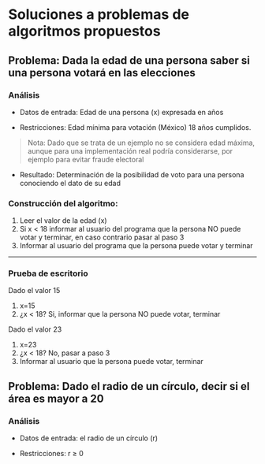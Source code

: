 # Soluciones a problemas de algoritmos propuestos

## Problema: Dada la edad de una persona saber si una persona votará en las elecciones

### Análisis
- Datos de entrada: Edad de una persona (x) expresada en años

- Restricciones: Edad mínima para votación (México) 18 años cumplidos.
> Nota: Dado que se trata de un ejemplo no se considera edad máxima, aunque para una implementación real podría considerarse, por ejemplo para evitar fraude electoral

- Resultado: Determinación de la posibilidad de voto para una persona conociendo el dato de su edad

### Construcción del algoritmo:

1. Leer el valor de la edad (x)
2. Si x < 18 informar al usuario del programa que la persona NO puede votar y terminar, en caso contrario pasar al paso 3
3. Informar al usuario del programa que la persona puede votar y terminar

----

### Prueba de escritorio

Dado el valor 15

1. x=15
2. ¿x < 18? Si, informar que la persona NO puede votar, terminar

Dado el valor 23

1. x=23
2. ¿x < 18? No, pasar a paso 3
3. Informar al usuario que la persona puede votar, terminar

## Problema: Dado el radio de un círculo, decir si el área es mayor a 20

### Análisis
- Datos de entrada: el radio de un círculo (r)

- Restricciones: r $\geq$ 0